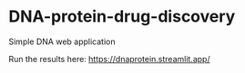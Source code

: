 # DNA-protein-drug-discovery
Simple DNA web application

Run the results here: https://dnaprotein.streamlit.app/
